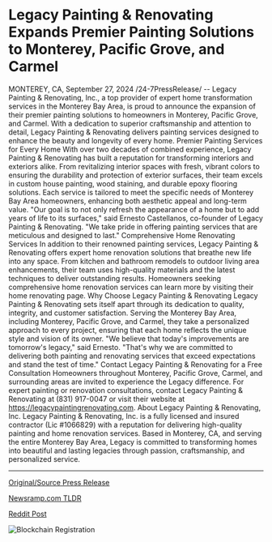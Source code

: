 # Legacy Painting & Renovating Expands Premier Painting Solutions to Monterey, Pacific Grove, and Carmel

MONTEREY, CA, September 27, 2024 /24-7PressRelease/ -- Legacy Painting & Renovating, Inc., a top provider of expert home transformation services in the Monterey Bay Area, is proud to announce the expansion of their premier painting solutions to homeowners in Monterey, Pacific Grove, and Carmel. With a dedication to superior craftsmanship and attention to detail, Legacy Painting & Renovating delivers painting services designed to enhance the beauty and longevity of every home.  Premier Painting Services for Every Home  With over two decades of combined experience, Legacy Painting & Renovating has built a reputation for transforming interiors and exteriors alike. From revitalizing interior spaces with fresh, vibrant colors to ensuring the durability and protection of exterior surfaces, their team excels in custom house painting, wood staining, and durable epoxy flooring solutions. Each service is tailored to meet the specific needs of Monterey Bay Area homeowners, enhancing both aesthetic appeal and long-term value.  "Our goal is to not only refresh the appearance of a home but to add years of life to its surfaces," said Ernesto Castellanos, co-founder of Legacy Painting & Renovating. "We take pride in offering painting services that are meticulous and designed to last."  Comprehensive Home Renovating Services  In addition to their renowned painting services, Legacy Painting & Renovating offers expert home renovation solutions that breathe new life into any space. From kitchen and bathroom remodels to outdoor living area enhancements, their team uses high-quality materials and the latest techniques to deliver outstanding results. Homeowners seeking comprehensive home renovation services can learn more by visiting their home renovating page.  Why Choose Legacy Painting & Renovating  Legacy Painting & Renovating sets itself apart through its dedication to quality, integrity, and customer satisfaction. Serving the Monterey Bay Area, including Monterey, Pacific Grove, and Carmel, they take a personalized approach to every project, ensuring that each home reflects the unique style and vision of its owner.  "We believe that today's improvements are tomorrow's legacy," said Ernesto. "That's why we are committed to delivering both painting and renovating services that exceed expectations and stand the test of time."  Contact Legacy Painting & Renovating for a Free Consultation  Homeowners throughout Monterey, Pacific Grove, Carmel, and surrounding areas are invited to experience the Legacy difference. For expert painting or renovation consultations, contact Legacy Painting & Renovating at (831) 917-0047 or visit their website at https://legacypaintingrenovating.com.  About Legacy Painting & Renovating, Inc.  Legacy Painting & Renovating, Inc. is a fully licensed and insured contractor (Lic #1066829) with a reputation for delivering high-quality painting and home renovation services. Based in Monterey, CA, and serving the entire Monterey Bay Area, Legacy is committed to transforming homes into beautiful and lasting legacies through passion, craftsmanship, and personalized service. 

---

[Original/Source Press Release](https://www.24-7pressrelease.com/press-release/514736/legacy-painting-renovating-expands-premier-painting-solutions-to-monterey-pacific-grove-and-carmel)
                    

[Newsramp.com TLDR](https://newsramp.com/curated-news/legacy-painting-renovating-inc-expands-premier-painting-services-to-monterey-pacific-grove-and-carmel/2fb581dc357fe96039ba1a485872bc3b) 

 



[Reddit Post](https://www.reddit.com/r/TravelAndLeisureNews/comments/1fqi127/legacy_painting_renovating_inc_expands_premier/) 



![Blockchain Registration](https://cdn.newsramp.app/24-7PressRelease/qrcode/249/27/tintZPRi.webp)